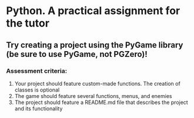 # Python. A practical assignment for the tutor

## Try creating a project using the PyGame library (be sure to use PyGame, not PGZero)!

### Assessment criteria:
1) Your project should feature custom-made functions. The creation of classes is optional
2) The game should feature several functions, menus, and enemies
3) The project should feature a README.md file that describes the project and its functionality

